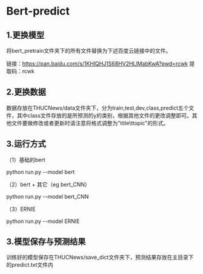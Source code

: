 # Bert-predict

## 1.更换模型
将bert_pretrain文件夹下的所有文件替换为下述百度云链接中的文件。


链接：https://pan.baidu.com/s/1KHlQHJ1S68HV2HLlMabKwA?pwd=rcwk 
提取码：rcwk

## 2.更换数据
数据存放在THUCNews/data文件夹下，分为train,test,dev,class,predict五个文件，其中class文件存放的是所预测的y的类别，根据其他文件的更改调整即可。其他文件要做修改或者更新时请注意将格式调整为"title\ttopic"的形式。

## 3.运行方式
（1）基础的bert

python run.py --model bert

（2）bert + 其它（eg bert_CNN）

python run.py --model bert_CNN

（3）ERNIE

python run.py --model ERNIE

## 3.模型保存与预测结果
训练好的模型保存在THUCNews/save_dict文件夹下，预测结果存放在主目录下的predict.txt文件内
